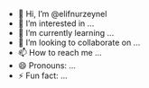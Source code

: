 - 👋 Hi, I’m @elifnurzeynel
- 👀 I’m interested in ...
- 🌱 I’m currently learning ...
- 💞️ I’m looking to collaborate on ...
- 📫 How to reach me ...
- 😄 Pronouns: ...
- ⚡ Fun fact: ...

<!---
elifnurzeynel/elifnurzeynel is a ✨ special ✨ repository because its `README.md` (this file) appears on your GitHub profile.
You can click the Preview link to take a look at your changes.
--->
